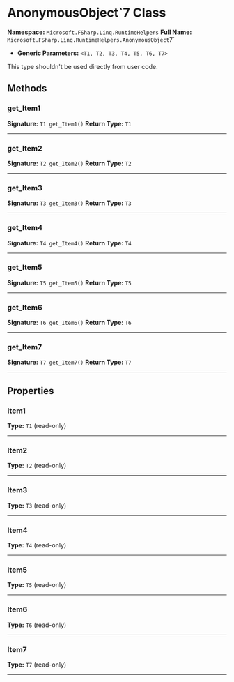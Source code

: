 # AnonymousObject`7 Class

**Namespace:** `Microsoft.FSharp.Linq.RuntimeHelpers`
**Full Name:** `Microsoft.FSharp.Linq.RuntimeHelpers.AnonymousObject`7`
- **Generic Parameters:** `<T1, T2, T3, T4, T5, T6, T7>`

This type shouldn't be used directly from user code.

## Methods

### get_Item1

**Signature:** `T1 get_Item1()`
**Return Type:** `T1`

---

### get_Item2

**Signature:** `T2 get_Item2()`
**Return Type:** `T2`

---

### get_Item3

**Signature:** `T3 get_Item3()`
**Return Type:** `T3`

---

### get_Item4

**Signature:** `T4 get_Item4()`
**Return Type:** `T4`

---

### get_Item5

**Signature:** `T5 get_Item5()`
**Return Type:** `T5`

---

### get_Item6

**Signature:** `T6 get_Item6()`
**Return Type:** `T6`

---

### get_Item7

**Signature:** `T7 get_Item7()`
**Return Type:** `T7`

---

## Properties

### Item1

**Type:** `T1` (read-only)

---

### Item2

**Type:** `T2` (read-only)

---

### Item3

**Type:** `T3` (read-only)

---

### Item4

**Type:** `T4` (read-only)

---

### Item5

**Type:** `T5` (read-only)

---

### Item6

**Type:** `T6` (read-only)

---

### Item7

**Type:** `T7` (read-only)

---